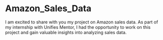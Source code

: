 # Amazon_Sales_Data
I am excited to share with you my project on Amazon sales data. As part of my internship with Unifies Mentor, I had the opportunity to work on this project and gain valuable insights into analyzing sales data. 
